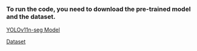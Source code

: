 ### To run the code, you need to download the pre-trained model and the dataset.

[YOLOv11n-seg Model](https://github.com/Yonatansch12/IPnA/blob/main/Final_Project/Mentadory%20files%20to%20run%20the%20code/Damaged_leaf_model.pt)

[Dataset](https://universe.roboflow.com/redibay/stage-predict/dataset/2/images?split=train)
